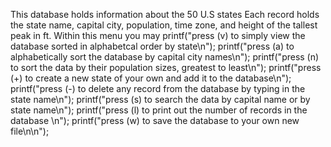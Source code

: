 
This database holds information about the 50 U.S states
Each record holds the state name, capital city, population, time zone, and height of the tallest peak in ft.
Within this menu you may
	printf("press (v) to simply view the database sorted in alphabetcal order by state\n");
	printf("press (a) to alphabetically sort the database by capital city names\n");
	printf("press (n) to sort the data by their population sizes, greatest to least\n");
	printf("press (+) to create a new state of your own and add it to the database\n");
	printf("press (-) to delete any record from the database by typing in the state name\n");
	printf("press (s) to search the data by capital name or by state name\n");
	printf("press (l) to print out the number of records in the database \n");
	printf("press (w) to save the database to your own new file\n\n");

